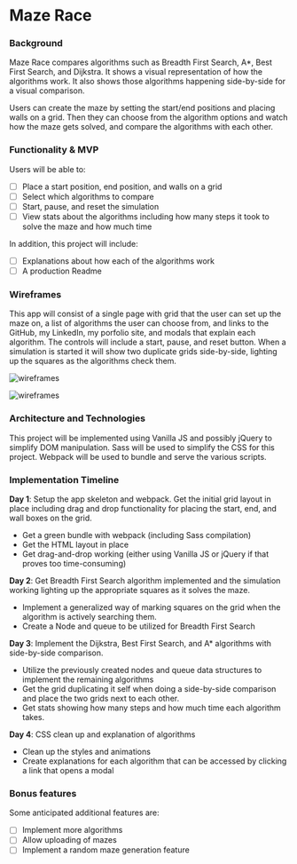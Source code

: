 # Maze Race

### Background

Maze Race compares algorithms such as Breadth First Search, A*, Best First Search, and Dijkstra.  It shows a visual representation of how the algorithms work.  It also shows those algorithms happening side-by-side for a visual comparison.

Users can create the maze by setting the start/end positions and placing walls on a grid.  Then they can choose from the algorithm options and watch how the maze gets solved, and compare the algorithms with each other.

### Functionality & MVP

Users will be able to:

- [ ] Place a start position, end position, and walls on a grid
- [ ] Select which algorithms to compare
- [ ] Start, pause, and reset the simulation
- [ ] View stats about the algorithms including how many steps it took to solve the maze and how much time

In addition, this project will include:

- [ ] Explanations about how each of the algorithms work
- [ ] A production Readme

### Wireframes

This app will consist of a single page with grid that the user can set up the maze on, a list of algorithms the user can choose from, and links to the GitHub, my LinkedIn, my porfolio site, and modals that explain each algorithm.  The controls will include a start, pause, and reset button.  When a simulation is started it will show two duplicate grids side-by-side, lighting up the squares as the algorithms check them.

![wireframes](https://devbook.objects.cdn.dream.io/media_items/media/000/000/117/large/New_Mockup_1.png)

![wireframes](https://devbook.objects.cdn.dream.io/media_items/media/000/000/116/large/New_Mockup_1_copy.png)


### Architecture and Technologies

This project will be implemented using Vanilla JS and possibly jQuery to simplify DOM manipulation.  Sass will be used to simplify the CSS for this project.  Webpack will be used to bundle and serve the various scripts.

### Implementation Timeline

**Day 1**: Setup the app skeleton and webpack.  Get the initial grid layout in place including drag and drop functionality for placing the start, end, and wall boxes on the grid.

- Get a green bundle with webpack (including Sass compilation)
- Get the HTML layout in place
- Get drag-and-drop working (either using Vanilla JS or jQuery if that proves too time-consuming)

**Day 2**: Get Breadth First Search algorithm implemented and the simulation working lighting up the appropriate squares as it solves the maze.

- Implement a generalized way of marking squares on the grid when the algorithm is actively searching them.
- Create a Node and queue to be utilized for Breadth First Search

**Day 3**: Implement the Dijkstra, Best First Search, and A* algorithms with side-by-side comparison.

- Utilize the previously created nodes and queue data structures to implement the remaining algorithms
- Get the grid duplicating it self when doing a side-by-side comparison and place the two grids next to each other.
- Get stats showing how many steps and how much time each algorithm takes.

**Day 4**: CSS clean up and explanation of algorithms

- Clean up the styles and animations
- Create explanations for each algorithm that can be accessed by clicking a link that opens a modal

### Bonus features

Some anticipated additional features are:

- [ ] Implement more algorithms
- [ ] Allow uploading of mazes
- [ ] Implement a random maze generation feature
